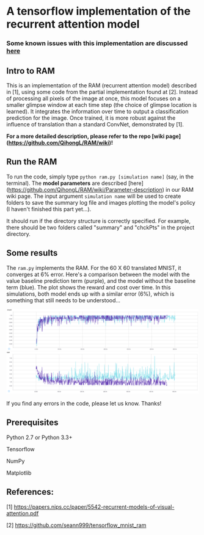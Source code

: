 # A tensorflow implementation of the recurrent attention model

### Some known issues with this implementation are discussed [here](https://github.com/jlindsey15/RAM/issues/10)

## Intro to RAM

This is an implementation of the RAM (recurrent attention model) described in [1], using some code from the partial implementation found at [2]. Instead of processing all pixels of the image at once, this model focuses on a smaller glimpse window at each time step (the choice of glimpse location is learned). It integrates the information over time to output a classification prediction for the image. Once trained, it is more robust against the influence of translation than a standard ConvNet, demonstrated by [1].

**For a more detailed description, please refer to the repo [wiki page] (https://github.com/QihongL/RAM/wiki)!**

## Run the RAM

To run the code, simply type `python ram.py [simulation name]` (say, in the terminal). The **model parameters** are described [here] (https://github.com/QihongL/RAM/wiki/Parameter-description) in our RAM wiki page. The input argument `simulation name` will be used to create folders to save the summary log file and images plotting the model's policy (I haven't finished this part yet...). 

It should run if the directory structure is correctly specified. For example, there should be two folders called "summary" and "chckPts" in the project directory.  


## Some results

The `ram.py` implements the RAM. For the 60 X 60 translated MNIST,  it converges at 6% error. Here's a comparison between the model with the value baseline prediction term (purple), and the model without the baseline term (blue). The plot shows the reward and cost over time. In this simulations, both model ends up with a similar error (6%), which is something that still needs to be understood...  

<img src="https://github.com/QihongL/RAM/blob/master/demo/b.vs.nb_trans_abs_rwd.png" width="1000">
<img src="https://github.com/QihongL/RAM/blob/master/demo/b.vs.nb_trans_abs_cost.png" width="1000">


If you find any errors in the code, please let us know. Thanks! 

## Prerequisites

Python 2.7 or Python 3.3+

Tensorflow

NumPy

Matplotlib


## References: 

[1] https://papers.nips.cc/paper/5542-recurrent-models-of-visual-attention.pdf

[2] https://github.com/seann999/tensorflow_mnist_ram


